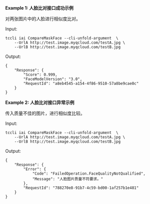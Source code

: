**Example 1: 人脸比对接口成功示例**

对两张图片中的人脸进行相似度比对。

Input: 

```
tccli iai CompareMaskFace --cli-unfold-argument  \
    --UrlA http://test.image.myqcloud.com/testA.jpg \
    --UrlB http://test.image.myqcloud.com/testB.jpg
```

Output: 
```
{
    "Response": {
        "Score": 0.999,
        "FaceModelVersion": "3.0",
        "RequestId": "a8eb4545-a154-4f86-9510-57a8be9cae0c"
    }
}
```

**Example 2: 人脸比对接口异常示例**

传入质量不佳的图片，进行相似度比较。

Input: 

```
tccli iai CompareMaskFace --cli-unfold-argument  \
    --UrlA http://test.image.myqcloud.com/testA.jpg \
    --UrlB http://test.image.myqcloud.com/testB.jpg
```

Output: 
```
{
    "Response": {
        "Error": {
            "Code": "FailedOperation.FaceQualityNotQualified",
            "Message": "人脸图片质量不符要求。"
        },
        "RequestId": "788270e8-91b7-4c59-bd00-1af257b1e481"
    }
}
```

